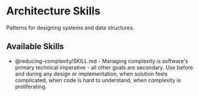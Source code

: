 # Architecture Skills

Patterns for designing systems and data structures.

## Available Skills

- @reducing-complexity/SKILL.md - Managing complexity is software's primary technical imperative - all other goals are secondary. Use before and during any design or implementation, when solution feels complicated, when code is hard to understand, when complexity is proliferating.
